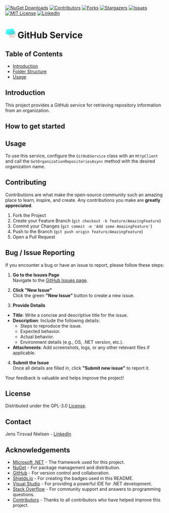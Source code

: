 ﻿[![NuGet Downloads][nuget-shield]][nuget-url]
[![Contributors][contributors-shield]][contributors-url]
[![Forks][forks-shield]][forks-url]
[![Stargazers][stars-shield]][stars-url]
[![Issues][issues-shield]][issues-url]
[![MIT License][license-shield]][license-url]
[![LinkedIn][linkedin-shield]][linkedin-url]

# ![Logo][Logo] GitHub Service

## Table of Contents
- [Introduction](#introduction)
- [Folder Structure](#folder-structure)
- [Usage](#usage)

## Introduction
This project provides a GitHub service for retrieving repository information from an organization.

## How to get started

## Usage
To use this service, configure the `GitHubService` class with an `HttpClient` and call the `GetOrganizationRepositoriesAsync` method with the desired organization name.

## Contributing

Contributions are what make the open-source community such an amazing place to learn, inspire, and create. Any contributions you make are **greatly appreciated**.

1. Fork the Project
2. Create your Feature Branch (`git checkout -b feature/AmazingFeature`)
3. Commit your Changes (`git commit -m 'Add some AmazingFeature'`)
4. Push to the Branch (`git push origin feature/AmazingFeature`)
5. Open a Pull Request

## Bug / Issue Reporting  

If you encounter a bug or have an issue to report, please follow these steps:  

1. **Go to the Issues Page**  
  Navigate to the [GitHub Issues page](https://github.com/TirsvadCLI/Dotnet.Tool.GitHubService/issues).  

2. **Click "New Issue"**  
  Click the green **"New Issue"** button to create a new issue.  

3. **Provide Details**  
  - **Title**: Write a concise and descriptive title for the issue.  
  - **Description**: Include the following details:  
    - Steps to reproduce the issue.  
    - Expected behavior.  
    - Actual behavior.  
    - Environment details (e.g., OS, .NET version, etc.).  
  - **Attachments**: Add screenshots, logs, or any other relevant files if applicable.  

4. **Submit the Issue**  
  Once all details are filled in, click **"Submit new issue"** to report it.  

Your feedback is valuable and helps improve the project!

## License

Distributed under the GPL-3.0 [License][license-url].

## Contact

Jens Tirsvad Nielsen - [LinkedIn][linkedin-url]

## Acknowledgements  

- [Microsoft .NET](https://dotnet.microsoft.com/) - The framework used for this project.  
- [NuGet](https://www.nuget.org/) - For package management and distribution.  
- [GitHub](https://github.com/) - For version control and collaboration.  
- [Shields.io](https://shields.io/) - For creating the badges used in this README.  
- [Visual Studio](https://visualstudio.microsoft.com/) - For providing a powerful IDE for .NET development.
- [Stack Overflow](https://stackoverflow.com/) - For community support and answers to programming questions.
- [Contributors](https://github.com/TirsvadCLI/CSharp.Tool.Frame/graphs/contributors) - Thanks to all contributors who have helped improve this project.

<!-- MARKDOWN LINKS & IMAGES -->
[contributors-shield]: https://img.shields.io/github/contributors/TirsvadCLI/Dotnet.Tool.GitHubService?style=for-the-badge
[contributors-url]: https://github.com/TirsvadCLI/Dotnet.Tool.GitHubService/graphs/contributors
[forks-shield]: https://img.shields.io/github/forks/TirsvadCLI/Dotnet.Tool.GitHubService?style=for-the-badge
[forks-url]: https://github.com/TirsvadCLI/Dotnet.Tool.GitHubService/network/members
[stars-shield]: https://img.shields.io/github/stars/TirsvadCLI/Dotnet.Tool.GitHubService?style=for-the-badge
[stars-url]: https://github.com/TirsvadCLI/Dotnet.Tool.GitHubService/stargazers
[issues-shield]: https://img.shields.io/github/issues/TirsvadCLI/Dotnet.Tool.GitHubService?style=for-the-badge
[issues-url]: https://github.com/TirsvadCLI/Dotnet.Tool.GitHubService/issues
[license-shield]: https://img.shields.io/github/license/TirsvadCLI/Dotnet.Tool.GitHubService?style=for-the-badge
[license-url]: https://github.com/TirsvadCLI/Dotnet.Tool.GitHubService/blob/master/LICENSE
[linkedin-shield]: https://img.shields.io/badge/-LinkedIn-black.svg?style=for-the-badge&logo=linkedin&colorB=555
[linkedin-url]: https://www.linkedin.com/in/jens-tirsvad-nielsen-13b795b9/
[nuget-shield]: https://img.shields.io/nuget/dt/TirsvadCLI.GitHubService?style=for-the-badge
[nuget-url]: https://www.nuget.org/packages/TirsvadCLI.GitHubService/

[Logo]: https://raw.githubusercontent.com/TirsvadCLI/Dotnet.Tool.GitHubService/master/image/logo/32x32/logo.png
